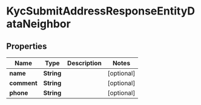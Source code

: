 

# KycSubmitAddressResponseEntityDataNeighbor


## Properties

| Name | Type | Description | Notes |
|------------ | ------------- | ------------- | -------------|
|**name** | **String** |  |  [optional] |
|**comment** | **String** |  |  [optional] |
|**phone** | **String** |  |  [optional] |



